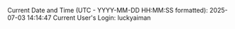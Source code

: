 Current Date and Time (UTC - YYYY-MM-DD HH:MM:SS formatted): 2025-07-03 14:14:47
Current User's Login: luckyaiman
